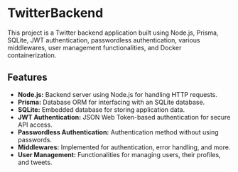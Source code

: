 # TwitterBackend

This project is a Twitter backend application built using Node.js, Prisma, SQLite, JWT authentication, passwordless authentication, various middlewares, user management functionalities, and Docker containerization.

## Features

- **Node.js:** Backend server using Node.js for handling HTTP requests.
- **Prisma:** Database ORM for interfacing with an SQLite database.
- **SQLite:** Embedded database for storing application data.
- **JWT Authentication:** JSON Web Token-based authentication for secure API access.
- **Passwordless Authentication:** Authentication method without using passwords.
- **Middlewares:** Implemented for authentication, error handling, and more.
- **User Management:** Functionalities for managing users, their profiles, and tweets.
